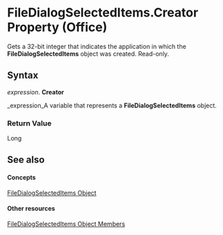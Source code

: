 
# FileDialogSelectedItems.Creator Property (Office)

Gets a 32-bit integer that indicates the application in which the  **FileDialogSelectedItems** object was created. Read-only.


## Syntax

 _expression_. **Creator**

 _expression_A variable that represents a  **FileDialogSelectedItems** object.


### Return Value

Long


## See also


#### Concepts


 [FileDialogSelectedItems Object](a72b1d99-8881-0a5f-9814-3e1b8360d011.md)
#### Other resources


 [FileDialogSelectedItems Object Members](de8a51f1-0860-5b32-4795-3269ee64c3a5.md)
